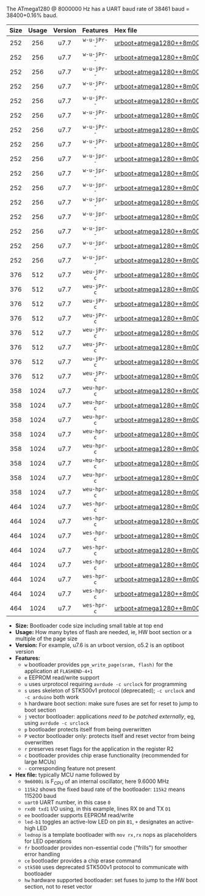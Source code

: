 The ATmega1280 @ 8000000 Hz has a UART baud rate of 38461 baud = 38400+0.16% baud.

|Size|Usage|Version|Features|Hex file|
|:-:|:-:|:-:|:-:|:--|
|252|256|u7.7|`w-u-jPr--`|[urboot+atmega1280++8m0000i+++38k4_uart0_rxe0_txe1_led+b7.hex](https://raw.githubusercontent.com/stefanrueger/urboot.hex/main/mcus/atmega1280/internal_oscillator/fint++8m0000_Hz/br+++38k4_bps/urboot+atmega1280++8m0000i+++38k4_uart0_rxe0_txe1_led+b7.hex)|
|252|256|u7.7|`w-u-jPr--`|[urboot+atmega1280++8m0000i+++38k4_uart0_rxe0_txe1_lednop.hex](https://raw.githubusercontent.com/stefanrueger/urboot.hex/main/mcus/atmega1280/internal_oscillator/fint++8m0000_Hz/br+++38k4_bps/urboot+atmega1280++8m0000i+++38k4_uart0_rxe0_txe1_lednop.hex)|
|252|256|u7.7|`w-u-jPr--`|[urboot+atmega1280++8m0000i+++38k4_uart1_rxd2_txd3_led+b7.hex](https://raw.githubusercontent.com/stefanrueger/urboot.hex/main/mcus/atmega1280/internal_oscillator/fint++8m0000_Hz/br+++38k4_bps/urboot+atmega1280++8m0000i+++38k4_uart1_rxd2_txd3_led+b7.hex)|
|252|256|u7.7|`w-u-jPr--`|[urboot+atmega1280++8m0000i+++38k4_uart1_rxd2_txd3_lednop.hex](https://raw.githubusercontent.com/stefanrueger/urboot.hex/main/mcus/atmega1280/internal_oscillator/fint++8m0000_Hz/br+++38k4_bps/urboot+atmega1280++8m0000i+++38k4_uart1_rxd2_txd3_lednop.hex)|
|252|256|u7.7|`w-u-jPr--`|[urboot+atmega1280++8m0000i+++38k4_uart2_rxh0_txh1_led+b7.hex](https://raw.githubusercontent.com/stefanrueger/urboot.hex/main/mcus/atmega1280/internal_oscillator/fint++8m0000_Hz/br+++38k4_bps/urboot+atmega1280++8m0000i+++38k4_uart2_rxh0_txh1_led+b7.hex)|
|252|256|u7.7|`w-u-jPr--`|[urboot+atmega1280++8m0000i+++38k4_uart2_rxh0_txh1_lednop.hex](https://raw.githubusercontent.com/stefanrueger/urboot.hex/main/mcus/atmega1280/internal_oscillator/fint++8m0000_Hz/br+++38k4_bps/urboot+atmega1280++8m0000i+++38k4_uart2_rxh0_txh1_lednop.hex)|
|252|256|u7.7|`w-u-jPr--`|[urboot+atmega1280++8m0000i+++38k4_uart3_rxj0_txj1_led+b7.hex](https://raw.githubusercontent.com/stefanrueger/urboot.hex/main/mcus/atmega1280/internal_oscillator/fint++8m0000_Hz/br+++38k4_bps/urboot+atmega1280++8m0000i+++38k4_uart3_rxj0_txj1_led+b7.hex)|
|252|256|u7.7|`w-u-jPr--`|[urboot+atmega1280++8m0000i+++38k4_uart3_rxj0_txj1_lednop.hex](https://raw.githubusercontent.com/stefanrueger/urboot.hex/main/mcus/atmega1280/internal_oscillator/fint++8m0000_Hz/br+++38k4_bps/urboot+atmega1280++8m0000i+++38k4_uart3_rxj0_txj1_lednop.hex)|
|252|256|u7.7|`w-u-jpr--`|[urboot+atmega1280++8m0000i+++38k4_uart0_rxe0_txe1_led+b7_fr.hex](https://raw.githubusercontent.com/stefanrueger/urboot.hex/main/mcus/atmega1280/internal_oscillator/fint++8m0000_Hz/br+++38k4_bps/urboot+atmega1280++8m0000i+++38k4_uart0_rxe0_txe1_led+b7_fr.hex)|
|252|256|u7.7|`w-u-jpr--`|[urboot+atmega1280++8m0000i+++38k4_uart0_rxe0_txe1_lednop_fr.hex](https://raw.githubusercontent.com/stefanrueger/urboot.hex/main/mcus/atmega1280/internal_oscillator/fint++8m0000_Hz/br+++38k4_bps/urboot+atmega1280++8m0000i+++38k4_uart0_rxe0_txe1_lednop_fr.hex)|
|252|256|u7.7|`w-u-jpr--`|[urboot+atmega1280++8m0000i+++38k4_uart1_rxd2_txd3_led+b7_fr.hex](https://raw.githubusercontent.com/stefanrueger/urboot.hex/main/mcus/atmega1280/internal_oscillator/fint++8m0000_Hz/br+++38k4_bps/urboot+atmega1280++8m0000i+++38k4_uart1_rxd2_txd3_led+b7_fr.hex)|
|252|256|u7.7|`w-u-jpr--`|[urboot+atmega1280++8m0000i+++38k4_uart1_rxd2_txd3_lednop_fr.hex](https://raw.githubusercontent.com/stefanrueger/urboot.hex/main/mcus/atmega1280/internal_oscillator/fint++8m0000_Hz/br+++38k4_bps/urboot+atmega1280++8m0000i+++38k4_uart1_rxd2_txd3_lednop_fr.hex)|
|252|256|u7.7|`w-u-jpr--`|[urboot+atmega1280++8m0000i+++38k4_uart2_rxh0_txh1_led+b7_fr.hex](https://raw.githubusercontent.com/stefanrueger/urboot.hex/main/mcus/atmega1280/internal_oscillator/fint++8m0000_Hz/br+++38k4_bps/urboot+atmega1280++8m0000i+++38k4_uart2_rxh0_txh1_led+b7_fr.hex)|
|252|256|u7.7|`w-u-jpr--`|[urboot+atmega1280++8m0000i+++38k4_uart2_rxh0_txh1_lednop_fr.hex](https://raw.githubusercontent.com/stefanrueger/urboot.hex/main/mcus/atmega1280/internal_oscillator/fint++8m0000_Hz/br+++38k4_bps/urboot+atmega1280++8m0000i+++38k4_uart2_rxh0_txh1_lednop_fr.hex)|
|252|256|u7.7|`w-u-jpr--`|[urboot+atmega1280++8m0000i+++38k4_uart3_rxj0_txj1_led+b7_fr.hex](https://raw.githubusercontent.com/stefanrueger/urboot.hex/main/mcus/atmega1280/internal_oscillator/fint++8m0000_Hz/br+++38k4_bps/urboot+atmega1280++8m0000i+++38k4_uart3_rxj0_txj1_led+b7_fr.hex)|
|252|256|u7.7|`w-u-jpr--`|[urboot+atmega1280++8m0000i+++38k4_uart3_rxj0_txj1_lednop_fr.hex](https://raw.githubusercontent.com/stefanrueger/urboot.hex/main/mcus/atmega1280/internal_oscillator/fint++8m0000_Hz/br+++38k4_bps/urboot+atmega1280++8m0000i+++38k4_uart3_rxj0_txj1_lednop_fr.hex)|
|376|512|u7.7|`weu-jPr-c`|[urboot+atmega1280++8m0000i+++38k4_uart0_rxe0_txe1_ee_led+b7_fr_ce.hex](https://raw.githubusercontent.com/stefanrueger/urboot.hex/main/mcus/atmega1280/internal_oscillator/fint++8m0000_Hz/br+++38k4_bps/urboot+atmega1280++8m0000i+++38k4_uart0_rxe0_txe1_ee_led+b7_fr_ce.hex)|
|376|512|u7.7|`weu-jPr-c`|[urboot+atmega1280++8m0000i+++38k4_uart0_rxe0_txe1_ee_lednop_fr_ce.hex](https://raw.githubusercontent.com/stefanrueger/urboot.hex/main/mcus/atmega1280/internal_oscillator/fint++8m0000_Hz/br+++38k4_bps/urboot+atmega1280++8m0000i+++38k4_uart0_rxe0_txe1_ee_lednop_fr_ce.hex)|
|376|512|u7.7|`weu-jPr-c`|[urboot+atmega1280++8m0000i+++38k4_uart1_rxd2_txd3_ee_led+b7_fr_ce.hex](https://raw.githubusercontent.com/stefanrueger/urboot.hex/main/mcus/atmega1280/internal_oscillator/fint++8m0000_Hz/br+++38k4_bps/urboot+atmega1280++8m0000i+++38k4_uart1_rxd2_txd3_ee_led+b7_fr_ce.hex)|
|376|512|u7.7|`weu-jPr-c`|[urboot+atmega1280++8m0000i+++38k4_uart1_rxd2_txd3_ee_lednop_fr_ce.hex](https://raw.githubusercontent.com/stefanrueger/urboot.hex/main/mcus/atmega1280/internal_oscillator/fint++8m0000_Hz/br+++38k4_bps/urboot+atmega1280++8m0000i+++38k4_uart1_rxd2_txd3_ee_lednop_fr_ce.hex)|
|376|512|u7.7|`weu-jPr-c`|[urboot+atmega1280++8m0000i+++38k4_uart2_rxh0_txh1_ee_led+b7_fr_ce.hex](https://raw.githubusercontent.com/stefanrueger/urboot.hex/main/mcus/atmega1280/internal_oscillator/fint++8m0000_Hz/br+++38k4_bps/urboot+atmega1280++8m0000i+++38k4_uart2_rxh0_txh1_ee_led+b7_fr_ce.hex)|
|376|512|u7.7|`weu-jPr-c`|[urboot+atmega1280++8m0000i+++38k4_uart2_rxh0_txh1_ee_lednop_fr_ce.hex](https://raw.githubusercontent.com/stefanrueger/urboot.hex/main/mcus/atmega1280/internal_oscillator/fint++8m0000_Hz/br+++38k4_bps/urboot+atmega1280++8m0000i+++38k4_uart2_rxh0_txh1_ee_lednop_fr_ce.hex)|
|376|512|u7.7|`weu-jPr-c`|[urboot+atmega1280++8m0000i+++38k4_uart3_rxj0_txj1_ee_led+b7_fr_ce.hex](https://raw.githubusercontent.com/stefanrueger/urboot.hex/main/mcus/atmega1280/internal_oscillator/fint++8m0000_Hz/br+++38k4_bps/urboot+atmega1280++8m0000i+++38k4_uart3_rxj0_txj1_ee_led+b7_fr_ce.hex)|
|376|512|u7.7|`weu-jPr-c`|[urboot+atmega1280++8m0000i+++38k4_uart3_rxj0_txj1_ee_lednop_fr_ce.hex](https://raw.githubusercontent.com/stefanrueger/urboot.hex/main/mcus/atmega1280/internal_oscillator/fint++8m0000_Hz/br+++38k4_bps/urboot+atmega1280++8m0000i+++38k4_uart3_rxj0_txj1_ee_lednop_fr_ce.hex)|
|358|1024|u7.7|`weu-hpr-c`|[urboot+atmega1280++8m0000i+++38k4_uart0_rxe0_txe1_ee_led+b7_fr_ce_hw.hex](https://raw.githubusercontent.com/stefanrueger/urboot.hex/main/mcus/atmega1280/internal_oscillator/fint++8m0000_Hz/br+++38k4_bps/urboot+atmega1280++8m0000i+++38k4_uart0_rxe0_txe1_ee_led+b7_fr_ce_hw.hex)|
|358|1024|u7.7|`weu-hpr-c`|[urboot+atmega1280++8m0000i+++38k4_uart0_rxe0_txe1_ee_lednop_fr_ce_hw.hex](https://raw.githubusercontent.com/stefanrueger/urboot.hex/main/mcus/atmega1280/internal_oscillator/fint++8m0000_Hz/br+++38k4_bps/urboot+atmega1280++8m0000i+++38k4_uart0_rxe0_txe1_ee_lednop_fr_ce_hw.hex)|
|358|1024|u7.7|`weu-hpr-c`|[urboot+atmega1280++8m0000i+++38k4_uart1_rxd2_txd3_ee_led+b7_fr_ce_hw.hex](https://raw.githubusercontent.com/stefanrueger/urboot.hex/main/mcus/atmega1280/internal_oscillator/fint++8m0000_Hz/br+++38k4_bps/urboot+atmega1280++8m0000i+++38k4_uart1_rxd2_txd3_ee_led+b7_fr_ce_hw.hex)|
|358|1024|u7.7|`weu-hpr-c`|[urboot+atmega1280++8m0000i+++38k4_uart1_rxd2_txd3_ee_lednop_fr_ce_hw.hex](https://raw.githubusercontent.com/stefanrueger/urboot.hex/main/mcus/atmega1280/internal_oscillator/fint++8m0000_Hz/br+++38k4_bps/urboot+atmega1280++8m0000i+++38k4_uart1_rxd2_txd3_ee_lednop_fr_ce_hw.hex)|
|358|1024|u7.7|`weu-hpr-c`|[urboot+atmega1280++8m0000i+++38k4_uart2_rxh0_txh1_ee_led+b7_fr_ce_hw.hex](https://raw.githubusercontent.com/stefanrueger/urboot.hex/main/mcus/atmega1280/internal_oscillator/fint++8m0000_Hz/br+++38k4_bps/urboot+atmega1280++8m0000i+++38k4_uart2_rxh0_txh1_ee_led+b7_fr_ce_hw.hex)|
|358|1024|u7.7|`weu-hpr-c`|[urboot+atmega1280++8m0000i+++38k4_uart2_rxh0_txh1_ee_lednop_fr_ce_hw.hex](https://raw.githubusercontent.com/stefanrueger/urboot.hex/main/mcus/atmega1280/internal_oscillator/fint++8m0000_Hz/br+++38k4_bps/urboot+atmega1280++8m0000i+++38k4_uart2_rxh0_txh1_ee_lednop_fr_ce_hw.hex)|
|358|1024|u7.7|`weu-hpr-c`|[urboot+atmega1280++8m0000i+++38k4_uart3_rxj0_txj1_ee_led+b7_fr_ce_hw.hex](https://raw.githubusercontent.com/stefanrueger/urboot.hex/main/mcus/atmega1280/internal_oscillator/fint++8m0000_Hz/br+++38k4_bps/urboot+atmega1280++8m0000i+++38k4_uart3_rxj0_txj1_ee_led+b7_fr_ce_hw.hex)|
|358|1024|u7.7|`weu-hpr-c`|[urboot+atmega1280++8m0000i+++38k4_uart3_rxj0_txj1_ee_lednop_fr_ce_hw.hex](https://raw.githubusercontent.com/stefanrueger/urboot.hex/main/mcus/atmega1280/internal_oscillator/fint++8m0000_Hz/br+++38k4_bps/urboot+atmega1280++8m0000i+++38k4_uart3_rxj0_txj1_ee_lednop_fr_ce_hw.hex)|
|464|1024|u7.7|`wes-hpr-c`|[urboot+atmega1280++8m0000i+++38k4_uart0_rxe0_txe1_ee_led+b7_fr_ce_stk500_hw.hex](https://raw.githubusercontent.com/stefanrueger/urboot.hex/main/mcus/atmega1280/internal_oscillator/fint++8m0000_Hz/br+++38k4_bps/urboot+atmega1280++8m0000i+++38k4_uart0_rxe0_txe1_ee_led+b7_fr_ce_stk500_hw.hex)|
|464|1024|u7.7|`wes-hpr-c`|[urboot+atmega1280++8m0000i+++38k4_uart0_rxe0_txe1_ee_lednop_fr_ce_stk500_hw.hex](https://raw.githubusercontent.com/stefanrueger/urboot.hex/main/mcus/atmega1280/internal_oscillator/fint++8m0000_Hz/br+++38k4_bps/urboot+atmega1280++8m0000i+++38k4_uart0_rxe0_txe1_ee_lednop_fr_ce_stk500_hw.hex)|
|464|1024|u7.7|`wes-hpr-c`|[urboot+atmega1280++8m0000i+++38k4_uart1_rxd2_txd3_ee_led+b7_fr_ce_stk500_hw.hex](https://raw.githubusercontent.com/stefanrueger/urboot.hex/main/mcus/atmega1280/internal_oscillator/fint++8m0000_Hz/br+++38k4_bps/urboot+atmega1280++8m0000i+++38k4_uart1_rxd2_txd3_ee_led+b7_fr_ce_stk500_hw.hex)|
|464|1024|u7.7|`wes-hpr-c`|[urboot+atmega1280++8m0000i+++38k4_uart1_rxd2_txd3_ee_lednop_fr_ce_stk500_hw.hex](https://raw.githubusercontent.com/stefanrueger/urboot.hex/main/mcus/atmega1280/internal_oscillator/fint++8m0000_Hz/br+++38k4_bps/urboot+atmega1280++8m0000i+++38k4_uart1_rxd2_txd3_ee_lednop_fr_ce_stk500_hw.hex)|
|464|1024|u7.7|`wes-hpr-c`|[urboot+atmega1280++8m0000i+++38k4_uart2_rxh0_txh1_ee_led+b7_fr_ce_stk500_hw.hex](https://raw.githubusercontent.com/stefanrueger/urboot.hex/main/mcus/atmega1280/internal_oscillator/fint++8m0000_Hz/br+++38k4_bps/urboot+atmega1280++8m0000i+++38k4_uart2_rxh0_txh1_ee_led+b7_fr_ce_stk500_hw.hex)|
|464|1024|u7.7|`wes-hpr-c`|[urboot+atmega1280++8m0000i+++38k4_uart2_rxh0_txh1_ee_lednop_fr_ce_stk500_hw.hex](https://raw.githubusercontent.com/stefanrueger/urboot.hex/main/mcus/atmega1280/internal_oscillator/fint++8m0000_Hz/br+++38k4_bps/urboot+atmega1280++8m0000i+++38k4_uart2_rxh0_txh1_ee_lednop_fr_ce_stk500_hw.hex)|
|464|1024|u7.7|`wes-hpr-c`|[urboot+atmega1280++8m0000i+++38k4_uart3_rxj0_txj1_ee_led+b7_fr_ce_stk500_hw.hex](https://raw.githubusercontent.com/stefanrueger/urboot.hex/main/mcus/atmega1280/internal_oscillator/fint++8m0000_Hz/br+++38k4_bps/urboot+atmega1280++8m0000i+++38k4_uart3_rxj0_txj1_ee_led+b7_fr_ce_stk500_hw.hex)|
|464|1024|u7.7|`wes-hpr-c`|[urboot+atmega1280++8m0000i+++38k4_uart3_rxj0_txj1_ee_lednop_fr_ce_stk500_hw.hex](https://raw.githubusercontent.com/stefanrueger/urboot.hex/main/mcus/atmega1280/internal_oscillator/fint++8m0000_Hz/br+++38k4_bps/urboot+atmega1280++8m0000i+++38k4_uart3_rxj0_txj1_ee_lednop_fr_ce_stk500_hw.hex)|

- **Size:** Bootloader code size including small table at top end
- **Usage:** How many bytes of flash are needed, ie, HW boot section or a multiple of the page size
- **Version:** For example, u7.6 is an urboot version, o5.2 is an optiboot version
- **Features:**
  + `w` bootloader provides `pgm_write_page(sram, flash)` for the application at `FLASHEND-4+1`
  + `e` EEPROM read/write support
  + `u` uses urprotocol requiring `avrdude -c urclock` for programming
  + `s` uses skeleton of STK500v1 protocol (deprecated); `-c urclock` and `-c arduino` both work
  + `h` hardware boot section: make sure fuses are set for reset to jump to boot section
  + `j` vector bootloader: applications *need to be patched externally*, eg, using `avrdude -c urclock`
  + `p` bootloader protects itself from being overwritten
  + `P` vector bootloader only: protects itself and reset vector from being overwritten
  + `r` preserves reset flags for the application in the register R2
  + `c` bootloader provides chip erase functionality (recommended for large MCUs)
  + `-` corresponding feature not present
- **Hex file:** typically MCU name followed by
  + `9m6000i` is F<sub>CPU</sub> of an internal oscillator, here 9.6000 MHz
  + `115k2` shows the fixed baud rate of the bootloader: `115k2` means 115200 baud
  + `uart0` UART number, in this case `0`
  + `rxd0 txd1` I/O using, in this example, lines RX `D0` and TX `D1`
  + `ee` bootloader supports EEPROM read/write
  + `led-b1` toggles an active-low LED on pin `B1`, `+` designates an active-high LED
  + `lednop` is a template bootloader with `mov rx,rx` nops as placeholders for LED operations
  + `fr` bootloader provides non-essential code ("frills") for smoother error handling
  + `ce` bootloader provides a chip erase command
  + `stk500` uses deprecated STK500v1 protocol to communicate with bootloader
  + `hw` hardware supported bootloader: set fuses to jump to the HW boot section, not to reset vector
